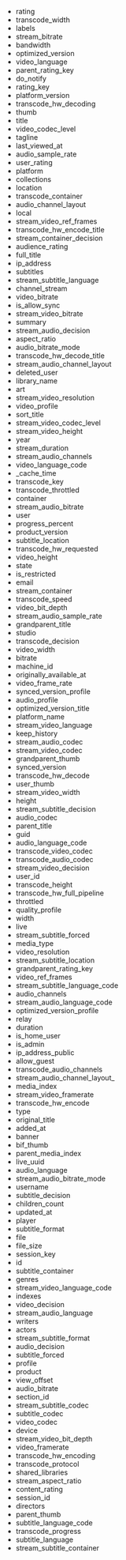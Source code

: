 - rating
- transcode_width
- labels
- stream_bitrate
- bandwidth
- optimized_version
- video_language
- parent_rating_key
- do_notify
- rating_key
- platform_version
- transcode_hw_decoding
- thumb
- title
- video_codec_level
- tagline
- last_viewed_at
- audio_sample_rate
- user_rating
- platform
- collections
- location
- transcode_container
- audio_channel_layout
- local
- stream_video_ref_frames
- transcode_hw_encode_title
- stream_container_decision
- audience_rating
- full_title
- ip_address
- subtitles
- stream_subtitle_language
- channel_stream
- video_bitrate
- is_allow_sync
- stream_video_bitrate
- summary
- stream_audio_decision
- aspect_ratio
- audio_bitrate_mode
- transcode_hw_decode_title
- stream_audio_channel_layout
- deleted_user
- library_name
- art
- stream_video_resolution
- video_profile
- sort_title
- stream_video_codec_level
- stream_video_height
- year
- stream_duration
- stream_audio_channels
- video_language_code
- _cache_time
- transcode_key
- transcode_throttled
- container
- stream_audio_bitrate
- user
- progress_percent
- product_version
- subtitle_location
- transcode_hw_requested
- video_height
- state
- is_restricted
- email
- stream_container
- transcode_speed
- video_bit_depth
- stream_audio_sample_rate
- grandparent_title
- studio
- transcode_decision
- video_width
- bitrate
- machine_id
- originally_available_at
- video_frame_rate
- synced_version_profile
- audio_profile
- optimized_version_title
- platform_name
- stream_video_language
- keep_history
- stream_audio_codec
- stream_video_codec
- grandparent_thumb
- synced_version
- transcode_hw_decode
- user_thumb
- stream_video_width
- height
- stream_subtitle_decision
- audio_codec
- parent_title
- guid
- audio_language_code
- transcode_video_codec
- transcode_audio_codec
- stream_video_decision
- user_id
- transcode_height
- transcode_hw_full_pipeline
- throttled
- quality_profile
- width
- live
- stream_subtitle_forced
- media_type
- video_resolution
- stream_subtitle_location
- grandparent_rating_key
- video_ref_frames
- stream_subtitle_language_code
- audio_channels
- stream_audio_language_code
- optimized_version_profile
- relay
- duration
- is_home_user
- is_admin
- ip_address_public
- allow_guest
- transcode_audio_channels
- stream_audio_channel_layout_
- media_index
- stream_video_framerate
- transcode_hw_encode
- type
- original_title
- added_at
- banner
- bif_thumb
- parent_media_index
- live_uuid
- audio_language
- stream_audio_bitrate_mode
- username
- subtitle_decision
- children_count
- updated_at
- player
- subtitle_format
- file
- file_size
- session_key
- id
- subtitle_container
- genres
- stream_video_language_code
- indexes
- video_decision
- stream_audio_language
- writers
- actors
- stream_subtitle_format
- audio_decision
- subtitle_forced
- profile
- product
- view_offset
- audio_bitrate
- section_id
- stream_subtitle_codec
- subtitle_codec
- video_codec
- device
- stream_video_bit_depth
- video_framerate
- transcode_hw_encoding
- transcode_protocol
- shared_libraries
- stream_aspect_ratio
- content_rating
- session_id
- directors
- parent_thumb
- subtitle_language_code
- transcode_progress
- subtitle_language
- stream_subtitle_container